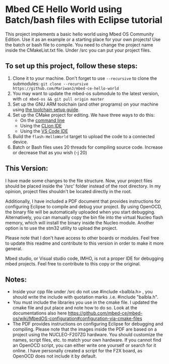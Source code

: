 # Mbed CE Hello World using Batch/bash files with Eclipse tutorial
This project implements a basic hello world using Mbed OS Community Edition.  Use it as an example or a starting place for your own projects!
Use the batch or bash file to compile. You need to change the project name inside the CMakeList.txt file. Under /src you can put your project files.

## To set up this project, follow these steps:

1. Clone it to your machine.  Don't forget to use `--recursive` to clone the submodules: `git clone --recursive https://github.com/MariwanJ/mbed-ce-hello-world `
2. You may want to update the mbed-os submodule to the latest version, with `cd mbed-os && git pull origin master`
3. Set up the GNU ARM toolchain (and other programs) on your machine using [the toolchain setup guide](https://github.com/mbed-ce/mbed-os/wiki/Toolchain-Setup-Guide).
4. Set up the CMake project for editing.  We have three ways to do this:
    - On the [command line](https://github.com/mbed-ce/mbed-os/wiki/Project-Setup:-Command-Line)
    - Using the [CLion IDE](https://github.com/mbed-ce/mbed-os/wiki/Project-Setup:-CLion)
    - Using the [VS Code IDE](https://github.com/mbed-ce/mbed-os/wiki/Project-Setup:-VS-Code)
5. Build the `flash-HelloWorld` target to upload the code to a connected device.
6. Batch or Bash files uses 20 threads for compiling source code. Increase or decrease that as you wish (-j 20)

## This Version: 

I have made some changes to the file structure. Now, your project files should be placed inside the '/src' folder instead of the root directory. In my opinion, project files shouldn't be located directly in the root.

Additionally, I have included a PDF document that provides instructions for configuring Eclipse to compile and debug your project. By using OpenOCD, the binary file will be automatically uploaded when you start debugging. Alternatively, you can manually copy the bin file into the virtual Nucleo flash memory, which will install the binary inside the Nucleo module. Another option is to use the stm32 utility to upload the project.

Please note that I don't have access to other boards or modules. Feel free to update this readme and contribute to this version in order to make it more general.

Mbed studio, or Visual studio code, IMHO, is not a proper IDE for debugging mbed projects. Feel free to contribute to this copy or the original. 

## Notes:
- Inside your cpp file under /src do not use #include <balbla.h> , you should write the include with quotation marks .i.e. #include "balbla.h".
- You must include the libraries you use in the cmake file. I updated the cmake file and put place and note how to do so. Look at the documentations also here https://github.com/mbed-ce/mbed-os/wiki/MbedOS-configuration#configuration-via-cmake-files
- The PDF provides instructions on configuring Eclipse for debugging and compiling. Please note that the images inside the PDF are based on a project using the NUCLEO-F207ZG hardware. You should customize the names, script files, etc. to match your own hardware. If you cannot find an OpenOCD script, you can either write one yourself or search for it online. I have personally created a script for the F2X board, as OpenOCD does not include it by default.
